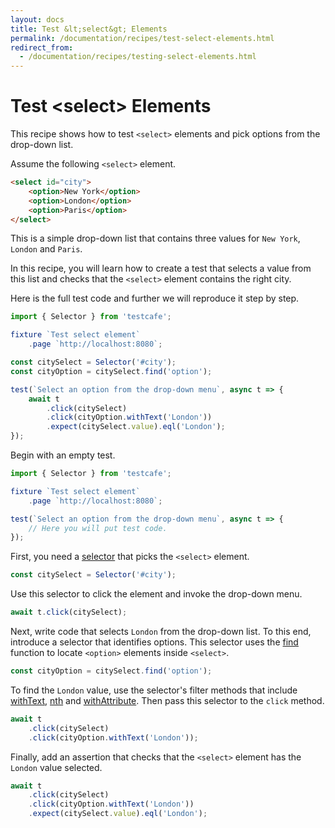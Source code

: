 ```yaml
---
layout: docs
title: Test &lt;select&gt; Elements
permalink: /documentation/recipes/test-select-elements.html
redirect_from:
  - /documentation/recipes/testing-select-elements.html
---
```

# Test \<select\> Elements

This recipe shows how to test `<select>` elements and pick options from the drop-down list.

Assume the following `<select>` element.

```html
<select id="city">
    <option>New York</option>
    <option>London</option>
    <option>Paris</option>
</select>
```

This is a simple drop-down list that contains three values for `New York`, `London` and `Paris`.

In this recipe, you will learn how to create a test that selects a value from this list
and checks that the `<select>` element contains the right city.

Here is the full test code and further we will reproduce it step by step.

```js
import { Selector } from 'testcafe';

fixture `Test select element`
    .page `http://localhost:8080`;

const citySelect = Selector('#city');
const cityOption = citySelect.find('option');

test(`Select an option from the drop-down menu`, async t => {
    await t
        .click(citySelect)
        .click(cityOption.withText('London'))
        .expect(citySelect.value).eql('London');
});
```

Begin with an empty test.

```js
import { Selector } from 'testcafe';

fixture `Test select element`
    .page `http://localhost:8080`;

test(`Select an option from the drop-down menu`, async t => {
    // Here you will put test code.
});
```

First, you need a [selector](../test-api/selecting-page-elements/selectors/README.md) that picks the `<select>` element.

```js
const citySelect = Selector('#city');
```

Use this selector to click the element and invoke the drop-down menu.

```js
await t.click(citySelect);
```

Next, write code that selects `London` from the drop-down list. To this end, introduce a selector that identifies options.
This selector uses the [find](../test-api/selecting-page-elements/selectors/functional-style-selectors.md#find) function to locate `<option>` elements inside `<select>`.

```js
const cityOption = citySelect.find('option');
```

To find the `London` value, use the selector's filter methods that include [withText](../test-api/selecting-page-elements/selectors/functional-style-selectors.md#withtext), [nth](../test-api/selecting-page-elements/selectors/functional-style-selectors.md#nth) and
[withAttribute](../test-api/selecting-page-elements/selectors/functional-style-selectors.md#withattribute).
Then pass this selector to the `click` method.

```js
await t
    .click(citySelect)
    .click(cityOption.withText('London'));
```

Finally, add an assertion that checks that the `<select>` element has the `London` value selected.

```js
await t
    .click(citySelect)
    .click(cityOption.withText('London'))
    .expect(citySelect.value).eql('London');
```